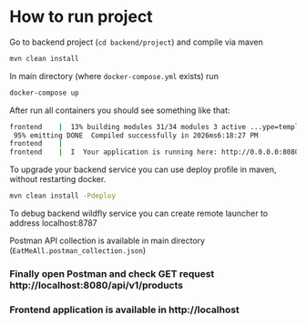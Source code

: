 # How to run project

Go to backend project (`cd backend/project`) and compile via maven
```sh
mvn clean install
```

In main directory (where `docker-compose.yml` exists) run
```sh
docker-compose up
```

After run all containers you should see something like that:
```sh
frontend    |  13% building modules 31/34 modules 3 active ...ype=template&index=0!/app/src/App.vue{ parser: "babylon" } is deprecated; we now treat it as { parser: "babel" }.
 95% emitting DONE  Compiled successfully in 2026ms6:18:27 PM
frontend    |
frontend    |  I  Your application is running here: http://0.0.0.0:8080
```

To upgrade your backend service you can use deploy profile in maven, without restarting docker.
```sh
mvn clean install -Pdeploy
```

To debug backend wildfly service you can create remote launcher to address localhost:8787

Postman API collection is available in main directory (`EatMeAll.postman_collection.json`)

### Finally open Postman and check GET request http://localhost:8080/api/v1/products
### Frontend application is available in http://localhost